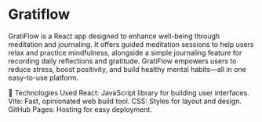 # Gratiflow
GratiFlow is a React app designed to enhance well-being through meditation and journaling. It offers guided meditation sessions to help users relax and practice mindfulness, alongside a simple journaling feature for recording daily reflections and gratitude. GratiFlow empowers users to reduce stress, boost positivity, and build healthy mental habits—all in one easy-to-use platform.

🌟 Technologies Used
React: JavaScript library for building user interfaces.
Vite: Fast, opinionated web build tool.
CSS: Styles for layout and design.
GitHub Pages: Hosting for easy deployment.

